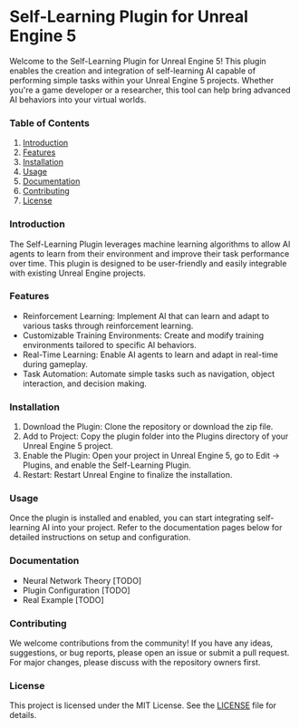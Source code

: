 # Self-Learning Plugin for Unreal Engine 5

Welcome to the Self-Learning Plugin for Unreal Engine 5! This plugin enables the creation and integration of self-learning AI capable of performing simple tasks within your Unreal Engine 5 projects. Whether you're a game developer or a researcher, this tool can help bring advanced AI behaviors into your virtual worlds.

### Table of Contents
1. [Introduction](https://github.com/Pogbino395/Self-Learning-Plugin-UE5?tab=readme-ov-file#introduction)
2. [Features](https://github.com/Pogbino395/Self-Learning-Plugin-UE5?tab=readme-ov-file#features)
3. [Installation](https://github.com/Pogbino395/Self-Learning-Plugin-UE5?tab=readme-ov-file#installation)
4. [Usage](https://github.com/Pogbino395/Self-Learning-Plugin-UE5?tab=readme-ov-file#usage)
5. [Documentation](https://github.com/Pogbino395/Self-Learning-Plugin-UE5?tab=readme-ov-file#documentation)
6. [Contributing](https://github.com/Pogbino395/Self-Learning-Plugin-UE5?tab=readme-ov-file#contributing)
7. [License](https://github.com/Pogbino395/Self-Learning-Plugin-UE5?tab=readme-ov-file#license)
 
### Introduction
The Self-Learning Plugin leverages machine learning algorithms to allow AI agents to learn from their environment and improve their task performance over time. This plugin is designed to be user-friendly and easily integrable with existing Unreal Engine projects.

### Features
* Reinforcement Learning: Implement AI that can learn and adapt to various tasks through reinforcement learning.
* Customizable Training Environments: Create and modify training environments tailored to specific AI behaviors.
* Real-Time Learning: Enable AI agents to learn and adapt in real-time during gameplay.
* Task Automation: Automate simple tasks such as navigation, object interaction, and decision making.

### Installation
1. Download the Plugin: Clone the repository or download the zip file.
2. Add to Project: Copy the plugin folder into the Plugins directory of your Unreal Engine 5 project.
3. Enable the Plugin: Open your project in Unreal Engine 5, go to Edit -> Plugins, and enable the Self-Learning Plugin.
4. Restart: Restart Unreal Engine to finalize the installation.

### Usage
Once the plugin is installed and enabled, you can start integrating self-learning AI into your project. Refer to the documentation pages below for detailed instructions on setup and configuration.

### Documentation
* Neural Network Theory [TODO]
* Plugin Configuration [TODO]
* Real Example [TODO]

### Contributing
We welcome contributions from the community! If you have any ideas, suggestions, or bug reports, please open an issue or submit a pull request. For major changes, please discuss with the repository owners first.

### License
This project is licensed under the MIT License. See the [LICENSE](https://github.com/Pogbino395/Self-Learning-Plugin-UE5/blob/main/LICENSE) file for details.
